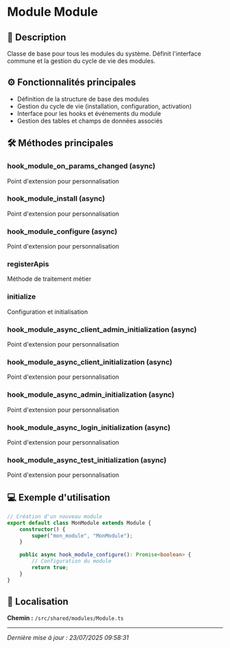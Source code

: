 # Module Module

## 📖 Description

Classe de base pour tous les modules du système. Définit l'interface commune et la gestion du cycle de vie des modules.

## ⚙️ Fonctionnalités principales

- Définition de la structure de base des modules
- Gestion du cycle de vie (installation, configuration, activation)
- Interface pour les hooks et événements du module
- Gestion des tables et champs de données associés



## 🛠️ Méthodes principales

### hook_module_on_params_changed (async)
Point d'extension pour personnalisation

### hook_module_install (async)
Point d'extension pour personnalisation

### hook_module_configure (async)
Point d'extension pour personnalisation

### registerApis
Méthode de traitement métier

### initialize
Configuration et initialisation

### hook_module_async_client_admin_initialization (async)
Point d'extension pour personnalisation

### hook_module_async_client_initialization (async)
Point d'extension pour personnalisation

### hook_module_async_admin_initialization (async)
Point d'extension pour personnalisation

### hook_module_async_login_initialization (async)
Point d'extension pour personnalisation

### hook_module_async_test_initialization (async)
Point d'extension pour personnalisation



## 💻 Exemple d'utilisation

```typescript
// Création d'un nouveau module
export default class MonModule extends Module {
    constructor() {
        super("mon_module", "MonModule");
    }
    
    public async hook_module_configure(): Promise<boolean> {
        // Configuration du module
        return true;
    }
}
```

## 📍 Localisation

**Chemin :** `/src/shared/modules/Module.ts`

---

*Dernière mise à jour : 23/07/2025 09:58:31*

